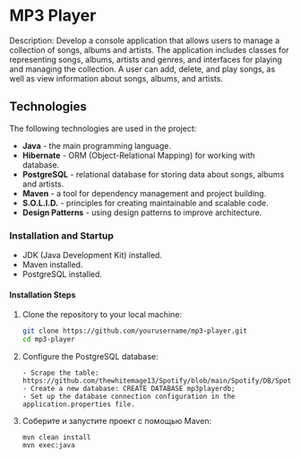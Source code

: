 
# MP3 Player

Description: Develop a console application that allows users to manage a collection of songs, albums and artists. 
The application includes classes for representing songs, albums, artists and genres, and interfaces for playing and managing the collection. A user can add, delete, and play songs, as well as view information about songs, albums, and artists.

## Technologies

The following technologies are used in the project:

- **Java** - the main programming language.
- **Hibernate** - ORM (Object-Relational Mapping) for working with database.
- **PostgreSQL** - relational database for storing data about songs, albums and artists.
- **Maven** - a tool for dependency management and project building.
- **S.O.L.I.D.** - principles for creating maintainable and scalable code.
- **Design Patterns** - using design patterns to improve architecture.

### Installation and Startup

- JDK (Java Development Kit) installed.
- Maven installed.
- PostgreSQL installed.

#### Installation Steps

1. Clone the repository to your local machine:
   ```bash
   git clone https://github.com/yourusername/mp3-player.git
   cd mp3-player
2. Configure the PostgreSQL database:
   ```bsha
   - Scrape the table: https://github.com/thewhitemage13/Spotify/blob/main/Spotify/DB/SpotifySQL.sql
   - Create a new database: CREATE DATABASE mp3playerdb;
   - Set up the database connection configuration in the application.properties file.
3. Соберите и запустите проект с помощью Maven:
   ```bsha
   mvn clean install
   mvn exec:java
